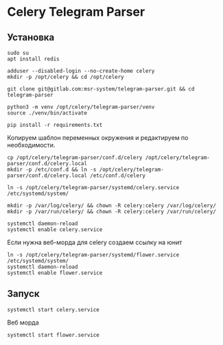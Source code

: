 # Celery Telegram Parser

## Установка

```
sudo su
apt install redis
```
```
adduser --disabled-login --no-create-home celery
mkdir -p /opt/celery && cd /opt/celery
```
```
git clone git@gitlab.com:msr-system/telegram-parser.git && cd telegram-parser
```
```
python3 -m venv /opt/celery/telegram-parser/venv
source ./venv/bin/activate
```
```
pip install -r requirements.txt
```
Копируем шаблон переменных окружения и редактируем по необходимости.
```
cp /opt/celery/telegram-parser/conf.d/celery /opt/celery/telegram-parser/conf.d/celery.local
mkdir -p /etc/conf.d && ln -s /opt/celery/telegram-parser/conf.d/celery.local /etc/conf.d/celery
```
```
ln -s /opt/celery/telegram-parser/systemd/celery.service /etc/systemd/system/
```
```
mkdir -p /var/log/celery/ && chown -R celery:celery /var/log/celery/
mkdir -p /var/run/celery/ && chown -R celery:celery /var/run/celery/
```
```
systemctl daemon-reload
systemctl enable celery.service
```
Если нужна веб-морда для celery создаем ссылку на юнит
```
ln -s /opt/celery/telegram-parser/systemd/flower.service /etc/systemd/system/
systemctl daemon-reload
systemctl enable flower.service
```

## Запуск

```
systemctl start celery.service
```

Веб морда
```
systemctl start flower.service
```
